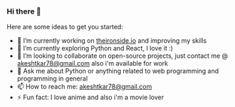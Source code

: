 ### Hi there 👋

Here are some ideas to get you started:

- 🔭 I’m currently working on [theironside.io](https://theironside.io/) and improving my skills
- 🌱 I’m currently exploring Python and React, I love it :)
- 👯 I’m looking to collaborate on open-source projects, just contact me @ akeshtkar78@gmail.com also i'm available for work
- 💬 Ask me about Python or anything related to web programming and programming in general
- 📫 How to reach me: akeshtkar78@gmail.com
- ⚡ Fun fact: I love anime and also i'm a movie lover
